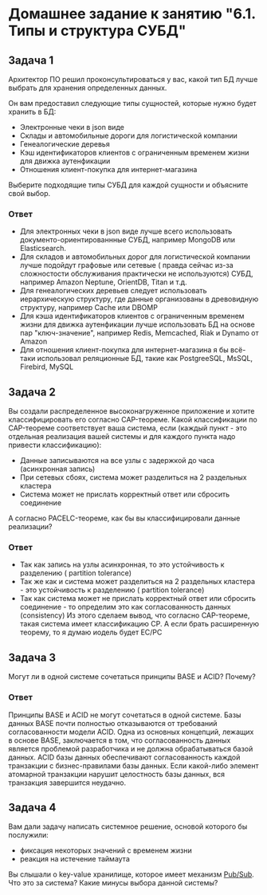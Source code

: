 # Домашнее задание к занятию "6.1. Типы и структура СУБД"

## Задача 1

Архитектор ПО решил проконсультироваться у вас, какой тип БД 
лучше выбрать для хранения определенных данных.

Он вам предоставил следующие типы сущностей, которые нужно будет хранить в БД:

- Электронные чеки в json виде
- Склады и автомобильные дороги для логистической компании
- Генеалогические деревья
- Кэш идентификаторов клиентов с ограниченным временем жизни для движка аутенфикации
- Отношения клиент-покупка для интернет-магазина

Выберите подходящие типы СУБД для каждой сущности и объясните свой выбор.

### Ответ
- Для электронных чеки в json виде лучше всего использовать документо-ориентированнные СУБД, например MongoDB или Elasticsearch.
- Для складов и автомобильных дорог для логистической компании лучше подойдут графовые или сетевые ( правда сейчас из-за сложностости обслуживания практически не используются) СУБД, например Amazon Neptune, OrientDB, Titan и т.д.
- Для генеалогических деревьев следует использовать иерархическую структуру, где данные организованы в древовидную структуру, например Cache или DBOMP
- Для кэша идентификаторов клиентов с ограниченным временем жизни для движка аутенфикации лучше использовать БД на основе пар "ключ-значение", например Redis, Memcached, Riak и Dynamo от Amazon
- Для отношения клиент-покупка для интернет-магазина я бы всё-таки использовал реляционные БД, такие как PostgreeSQL, MsSQL, Firebird, MySQL

## Задача 2

Вы создали распределенное высоконагруженное приложение и хотите классифицировать его согласно 
CAP-теореме. Какой классификации по CAP-теореме соответствует ваша система, если 
(каждый пункт - это отдельная реализация вашей системы и для каждого пункта надо привести классификацию):

- Данные записываются на все узлы с задержкой до часа (асинхронная запись)
- При сетевых сбоях, система может разделиться на 2 раздельных кластера
- Система может не прислать корректный ответ или сбросить соединение

А согласно PACELC-теореме, как бы вы классифицировали данные реализации?

### Ответ
- Так как запись на узлы асинхронная, то это устойчивость к разделению ( partition tolerance)
- Так же как и система может разделиться на 2 раздельных кластера - это устойчивость к разделению ( partition tolerance)
- Так как система может не прислать корректный ответ или сбросить соединение - то определим это как согласованность данных (consistency)
Из этого сделаем вывод, что согласно CAP-теореме, такая система имеет классификацию CP.
А если брать расширенную теорему, то я думаю иодель будет EC/PC



## Задача 3

Могут ли в одной системе сочетаться принципы BASE и ACID? Почему?

### Ответ
Принципы BASE и ACID не могут сочетаться в одной системе. Базы данных BASE почти полностью отказываются от требований согласованности модели ACID. Одна из основных концепций, лежащих в основе BASE, заключается в том, что согласованность данных является проблемой разработчика и не должна обрабатываться базой данных. ACID базы данных обеспечивают согласованность каждой транзакции с бизнес-правилами базы данных. Если какой-либо элемент атомарной транзакции нарушит целостность базы данных, вся транзакция завершится неудачно.

## Задача 4

Вам дали задачу написать системное решение, основой которого бы послужили:

- фиксация некоторых значений с временем жизни
- реакция на истечение таймаута

Вы слышали о key-value хранилище, которое имеет механизм [Pub/Sub](https://habr.com/ru/post/278237/). 
Что это за система? Какие минусы выбора данной системы?
